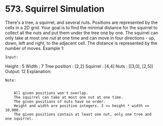 # 573. Squirrel Simulation

There's a tree, a squirrel, and several nuts. Positions are represented by the cells in a 2D
    grid. Your goal is to find the minimal distance for the squirrel to collect all the nuts
    and put them under the tree one by one. The squirrel can only take at most one nut at one
    time and can move in four directions - up, down, left and right, to the adjacent cell. The
    distance is represented by the number of moves.
    Example 1:

    Input:
Height : 5
Width : 7
Tree position : [2,2]
Squirrel : [4,4]
Nuts : [[3,0], [2,5]]
Output: 12
Explanation:
​​​​​

    Note:

    
        All given positions won't overlap.
        The squirrel can take at most one nut at one time.
        The given positions of nuts have no order.
        Height and width are positive integers. 3 <= height * width <= 10,000.
        The given positions contain at least one nut, only one tree and one squirrel.